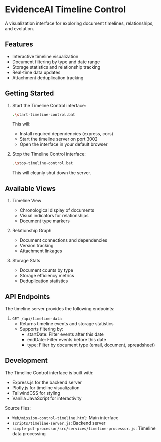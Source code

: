 # EvidenceAI Timeline Control

A visualization interface for exploring document timelines, relationships, and evolution.

## Features

- Interactive timeline visualization
- Document filtering by type and date range
- Storage statistics and relationship tracking
- Real-time data updates
- Attachment deduplication tracking

## Getting Started

1. Start the Timeline Control interface:
   ```bash
   .\start-timeline-control.bat
   ```
   This will:
   - Install required dependencies (express, cors)
   - Start the timeline server on port 3002
   - Open the interface in your default browser

2. Stop the Timeline Control interface:
   ```bash
   .\stop-timeline-control.bat
   ```
   This will cleanly shut down the server.

## Available Views

1. Timeline View
   - Chronological display of documents
   - Visual indicators for relationships
   - Document type markers

2. Relationship Graph
   - Document connections and dependencies
   - Version tracking
   - Attachment linkages

3. Storage Stats
   - Document counts by type
   - Storage efficiency metrics
   - Deduplication statistics

## API Endpoints

The timeline server provides the following endpoints:

1. `GET /api/timeline-data`
   - Returns timeline events and storage statistics
   - Supports filtering by:
     - startDate: Filter events after this date
     - endDate: Filter events before this date
     - type: Filter by document type (email, document, spreadsheet)

## Development

The Timeline Control interface is built with:
- Express.js for the backend server
- Plotly.js for timeline visualization
- TailwindCSS for styling
- Vanilla JavaScript for interactivity

Source files:
- `Web/mission-control-timeline.html`: Main interface
- `scripts/timeline-server.js`: Backend server
- `simple-pdf-processor/src/services/timeline-processor.js`: Timeline data processing
